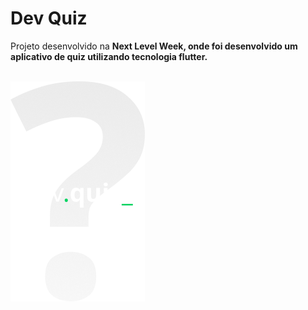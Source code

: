 # Dev Quiz

Projeto desenvolvido na <b>Next Level Week<b>, onde foi desenvolvido um aplicativo de quiz  utilizando tecnologia flutter.
<br>
<br>

<img src='../example/assets/images/logo.png'>